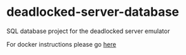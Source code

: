 # deadlocked-server-database
SQL database project for the deadlocked server emulator

For docker instructions please go [here](https://github.com/Horizon-Private-Server/horizon-server)
